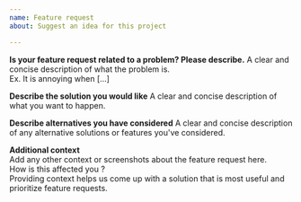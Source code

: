 ```yaml
---
name: Feature request
about: Suggest an idea for this project

---
```


**Is your feature request related to a problem? Please describe.**
A clear and concise description of what the problem is.  
Ex. It is annoying when [...]

**Describe the solution you would like**
A clear and concise description of what you want to happen.

**Describe alternatives you have considered**
A clear and concise description of any alternative solutions or features you've considered.

**Additional context**  
Add any other context or screenshots about the feature request here.  
How is this affected you ?  
Providing context helps us come up with a solution that is most useful and prioritize feature requests.
